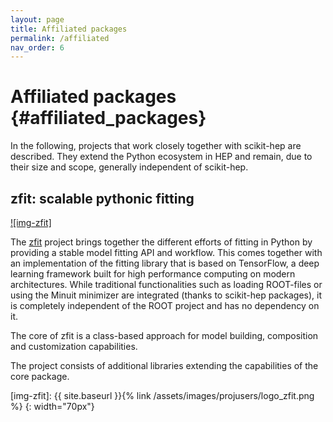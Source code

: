 ```yaml
---
layout: page
title: Affiliated packages
permalink: /affiliated
nav_order: 6
---
```



Affiliated packages {#affiliated_packages}
====================

In the following, projects that work closely together with scikit-hep are described. They extend the Python ecosystem in HEP and remain, due to their size and scope, generally independent of scikit-hep.


zfit: scalable pythonic fitting
-------------------------------

[![img-zfit]][zfit]

The [zfit](https://zfit.github.io/zfit/) project brings together the different efforts of fitting in Python by providing a stable model
fitting API and workflow. This comes together with an implementation of the fitting library that is based on TensorFlow, a deep learning framework built for high performance computing on modern architectures. While traditional functionalities such as loading ROOT-files or using the Minuit minimizer are integrated (thanks to scikit-hep packages), it is completely independent of the ROOT project and has no dependency on it.

The core of zfit is a class-based approach for model building, composition and customization capabilities.

The project consists of additional libraries extending the capabilities of the core package.

[zfit]: https://github.com/zfit
[img-zfit]: {{ site.baseurl }}{% link /assets/images/projusers/logo_zfit.png %}
{: width="70px"}
